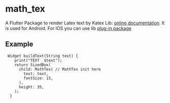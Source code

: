 # math_tex

A Flutter Package to render Latex text by Katex Lib: [online documentation](https://katex.org/). It is used for Android. For IOS you can use lib [plug-in package](https://pub.dev/packages/flutter_tex)

## Example

```
 Widget buildText(String text) {
    print("TEXT  $text");
    return SizedBox(
      child: MathTex( // MathTex init here
        text: text,
        fontSize: 15,
      ),
      height: 35,
    );
  }
```